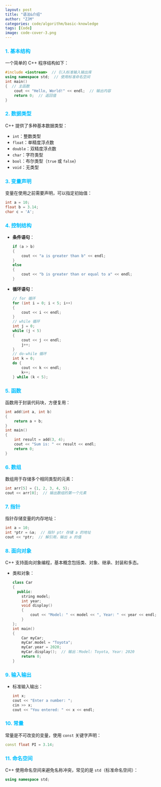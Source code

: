 ```yaml
---
layout: post
title: "语法&介绍"
author: "ZJM"
categories: code/algorithm/basic-knowledge
tags: [Code]
image: code-cover-3.png
---
```

### <span style="color: rgb(0,191,255);">1. **基本结构**</span>

一个简单的 C++ 程序结构如下：

```cpp
#include <iostream>  // 引入标准输入输出库
using namespace std;  // 使用标准命名空间
int main() 
{  // 主函数
    cout << "Hello, World!" << endl;  // 输出内容
    return 0;  // 返回值
}
```

### <span style="color: rgb(0,191,255);">2. **数据类型**</span>

C++ 提供了多种基本数据类型：

- `int`：整数类型
- `float`：单精度浮点数
- `double`：双精度浮点数
- `char`：字符类型
- `bool`：布尔类型（`true` 或 `false`）
- `void`：无类型

### <span style="color: rgb(0,191,255);">3. **变量声明**</span>

变量在使用之前需要声明，可以指定初始值：

```cpp
int a = 10;
float b = 3.14;
char c = 'A';
```

### <span style="color: rgb(0,191,255);">4. **控制结构**</span>

- **条件语句**：

  ```cpp
  if (a > b) 
  {
      cout << "a is greater than b" << endl;
  } 
  else 
  {
      cout << "b is greater than or equal to a" << endl;
  }
  ```

- **循环语句**：

  ```cpp
  // for 循环
  for (int i = 0; i < 5; i++) 
  {
      cout << i << endl;
  }
  // while 循环
  int j = 0;
  while (j < 5) 
  {
      cout << j << endl;
      j++;
  }
  // do-while 循环
  int k = 0;
  do {
      cout << k << endl;
      k++;
  } while (k < 5);
  ```

### <span style="color: rgb(0,191,255);">5. **函数**</span>

函数用于封装代码块，方便复用：

```cpp
int add(int a, int b) 
{
    return a + b;
}
int main() 
{
    int result = add(3, 4);
    cout << "Sum is: " << result << endl;
    return 0;
}
```

### <span style="color: rgb(0,191,255);">6. **数组**</span>

数组用于存储多个相同类型的元素：

```cpp
int arr[5] = {1, 2, 3, 4, 5};
cout << arr[0];  // 输出数组的第一个元素
```

### <span style="color: rgb(0,191,255);">7. **指针**</span>

指针存储变量的内存地址：

```cpp
int a = 10;
int *ptr = &a;  // 指针 ptr 存储 a 的地址
cout << *ptr;  // 解引用，输出 a 的值
```

### <span style="color: rgb(0,191,255);">8. **面向对象**</span>

C++ 支持面向对象编程，基本概念包括类、对象、继承、封装和多态。

- 类和对象：
  ```cpp
  class Car 
  {
  	public:
      string model;
      int year;
      void display() 
      {
          cout << "Model: " << model << ", Year: " << year << endl;
      }
  };
  int main() 
  {
      Car myCar;
      myCar.model = "Toyota";
      myCar.year = 2020;
      myCar.display();  // 输出：Model: Toyota, Year: 2020
      return 0;
  }
  ```

### <span style="color: rgb(0,191,255);">9. **输入输出**</span>

- 标准输入输出：
  ```cpp
  int x;
  cout << "Enter a number: ";
  cin >> x;
  cout << "You entered: " << x << endl;
  ```

### <span style="color: rgb(0,191,255);">10. **常量**</span>

常量是不可改变的变量，使用 `const` 关键字声明：

```cpp
const float PI = 3.14;
```

### <span style="color: rgb(0,191,255);">11. **命名空间**</span>

C++ 使用命名空间来避免名称冲突，常见的是 `std`（标准命名空间）：

```cpp
using namespace std;
```